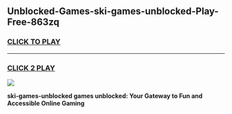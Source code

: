 
## Unblocked-Games-ski-games-unblocked-Play-Free-863zq
<h3>
<a href="https://premium76.site?title=ski-games-unblocked&ref=23A">CLICK TO PLAY</a></h3>
<hr>

<h3>
<a href="https://premium76.site?title=ski-games-unblocked&ref=23A">CLICK 2 PLAY</a>
  
</h3>

<a href="https://premium76.site?title=ski-games-unblocked&ref=23A"><img src="https://clearcache.store/games.png"></a>


**ski-games-unblocked games unblocked: Your Gateway to Fun and Accessible Online Gaming**
